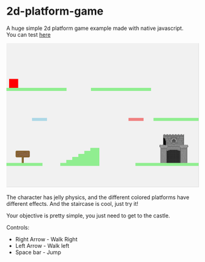 # 2d-platform-game
A huge simple 2d platform game example made with native javascript. \
You can test [here](https://firespindash.github.io/2d-platform-game/) 

![Screenshot](game-screenshot.png)

The character has jelly physics, and the different colored platforms have different effects.
And the staircase is cool, just try it!

Your objective is pretty simple, you just need to get to the castle.

Controls:

* Right Arrow - Walk Right
* Left Arrow - Walk left
* Space bar - Jump
